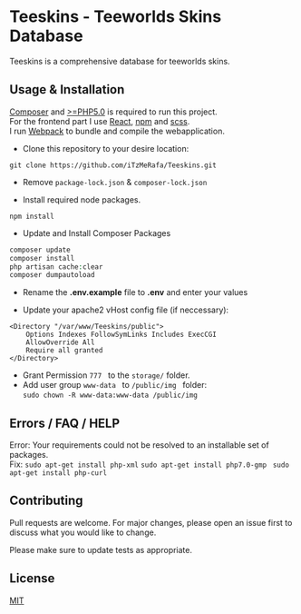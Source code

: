 # Teeskins - Teeworlds Skins Database

Teeskins is a comprehensive database for teeworlds skins.

## Usage & Installation

[Composer](https://getcomposer.org/) and [>=PHP5.0](https://secure.php.net/) is required to run this project.  
For the frontend part I use [React](https://reactjs.org/), [npm](https://www.npmjs.com/) and [scss](https://sass-lang.com/).  
I run [Webpack](https://webpack.js.org/) to bundle and compile the webapplication.  

* Clone this repository to your desire location:

```git
git clone https://github.com/iTzMeRafa/Teeskins.git
```

* Remove ```package-lock.json``` & ```composer-lock.json```

* Install required node packages.

```config
npm install
```

* Update and Install Composer Packages
```php
composer update
composer install
php artisan cache:clear
composer dumpautoload
```

* Rename the __.env.example__ file to __.env__ and enter your values

* Update your apache2 vHost config file (if neccessary):

```config
<Directory "/var/www/Teeskins/public">
    Options Indexes FollowSymLinks Includes ExecCGI
    AllowOverride All
    Require all granted
</Directory>
```

* Grant Permission ```777 ``` to the ```storage/``` folder.   
* Add user group ```www-data ``` to ```/public/img ``` folder:   
```sudo chown -R www-data:www-data /public/img ```

## Errors / FAQ / HELP
Error: Your requirements could not be resolved to an installable set of packages.  
Fix: ```sudo apt-get install php-xml```
```sudo apt-get install php7.0-gmp ```
```sudo apt-get install php-curl```

## Contributing
Pull requests are welcome. For major changes, please open an issue first to discuss what you would like to change.

Please make sure to update tests as appropriate.

## License
[MIT](https://choosealicense.com/licenses/mit/)